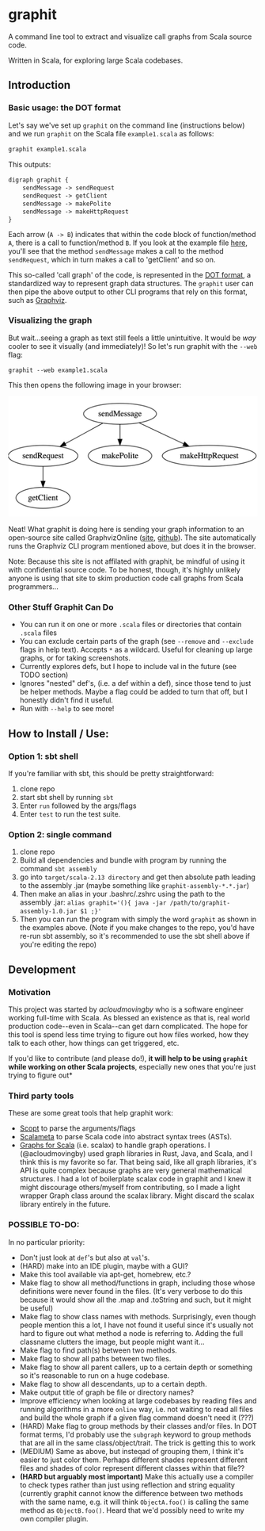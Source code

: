 # graphit
A command line tool to extract and visualize call graphs from Scala source code. 

Written in Scala, for exploring large Scala codebases.

## Introduction

### Basic usage: the DOT format
Let's say we've set up `graphit` on the command line (instructions below) and we run `graphit` on the Scala file `example1.scala` as follows:
```sh
graphit example1.scala
```
This outputs:
```
digraph graphit {
	sendMessage -> sendRequest
	sendRequest -> getClient
	sendMessage -> makePolite
	sendMessage -> makeHttpRequest
}
```
Each arrow (`A -> B`) indicates that within the code block of function/method `A`, there is a call to function/method `B`. If you look at the example file [here](https://github.com/acloudmovingby/graphit/blob/main/examples/example1.scala), you'll see that the method `sendMessage` makes a call to the method `sendRequest`, which in turn makes a call to 'getClient' and so on. 

This so-called 'call graph' of the code, is represented in the [DOT format](https://en.wikipedia.org/wiki/DOT_graph_description_language), a standardized way to represent graph data structures. The `graphit` user can then pipe the above output to other CLI programs that rely on this format, such as [Graphviz](https://graphviz.org/). 

### Visualizing the graph
But wait...seeing a graph as text still feels a little unintuitive. It would be *way* cooler to see it visually (and immediately)! So let's run graphit with the `--web` flag:
```
graphit --web example1.scala
```
This then opens the following image in your browser:

![Visualization of the call graph of a Scala file](https://github.com/acloudmovingby/graphit/blob/main/examples/example1.png?raw=true)

Neat! What graphit is doing here is sending your graph information to an open-source site called GraphvizOnline ([site](https://dreampuf.github.io/GraphvizOnline/), [github](https://github.com/dreampuf/GraphvizOnline)). The site automatically runs the Graphviz CLI program mentioned above, but does it in the browser.

Note: Because this site is not affilated with graphit, be mindful of using it with confidential source code. To be honest, though, it's highly unlikely anyone is using that site to skim production code call graphs from Scala programmers...

### Other Stuff Graphit Can Do

* You can run it on one or more `.scala` files or directories that contain `.scala` files
* You can exclude certain parts of the graph (see `--remove` and `--exclude` flags in help text). Accepts `*` as a wildcard. Useful for cleaning up large graphs, or for taking screenshots.
* Currently explores defs, but I hope to include val in the future (see TODO section)
* Ignores "nested" def's, (i.e. a def within a def), since those tend to just be helper methods. Maybe a flag could be added to turn that off, but I honestly didn't find it useful.
* Run with `--help` to see more!


## How to Install / Use:

### Option 1: sbt shell
If you're familiar with sbt, this should be pretty straightforward:
1. clone repo
2. start sbt shell by running `sbt`
3. Enter `run` followed by the args/flags
4. Enter `test` to run the test suite.

### Option 2: single command
1. clone repo
2. Build all dependencies and bundle with program by running the command `sbt assembly`
3. go into `target/scala-2.13 directory` and get then absolute path leading to the assembly .jar (maybe something like `graphit-assembly-*.*.jar`)
4. Then make an alias in your .bashrc/.zshrc using the path to the assembly .jar:
      ```alias graphit='(){ java -jar /path/to/graphit-assembly-1.0.jar $1 ;}'```
5. Then you can run the program with simply the word `graphit` as shown in the examples above.
(Note if you make changes to the repo, you'd have re-run sbt assembly, so it's recommended to use the sbt shell above if you're editing the repo)
  
## Development

### Motivation

This project was started by *acloudmovingby* who is a software engineer working full-time with Scala. As blessed an existence as that is, real world production code--even in Scala--can get darn complicated. The hope for this tool is spend less time trying to figure out how files worked, how they talk to each other, how things can get triggered, etc.

If you'd like to contribute (and please do!), **it will help to be using `graphit` while working on other Scala projects**, especially new ones that you're just trying to figure out*

### Third party tools
These are some great tools that help graphit work: 
* [Scopt](https://github.com/scopt/scopt) to parse the arguments/flags
* [Scalameta](https://scalameta.org/docs/trees/guide.html) to parse Scala code into abstract syntax trees (ASTs).
* [Graphs for Scala](https://www.scala-graph.org/) (i.e. scalax) to handle graph operations. I (@acloudmovingby) used graph libraries in Rust, Java, and Scala, and I think this is my favorite so far. That being said, like all graph libraries, it's API is quite complex because graphs are very general mathematical structures. I had a lot of boilerplate scalax code in graphit and I knew it might discourage others/myself from contributing, so I made a light wrapper Graph class around the scalax library. Might discard the scalax library entirely in the future.

### POSSIBLE TO-DO:

In no particular priority: 
* Don't just look at `def`'s but also at `val`'s. 
* (HARD) make into an IDE plugin, maybe with a GUI?
* Make this tool available via apt-get, homebrew, etc.?
* Make flag to show all method/functions in graph, including those whose definitions were never found in the files. (It's very verbose to do this because it would show all the .map and .toString and such, but it might be useful)
* Make flag to show class names with methods. Surprisingly, even though people mention this a lot, I have not found it useful since it's usually not hard to figure out what method a node is referring to. Adding the full classname clutters the image, but people might want it...
* Make flag to find path(s) between two methods.
* Make flag to show all paths between two files.
* Make flag to show all parent callers, up to a certain depth or something so it's reasonable to run on a huge codebase.
* Make flag to show all descendants, up to a certain depth.
* Make output title of graph be file or directory names?
* Improve efficiency when looking at large codebases by reading files and running algorithms in a more `online` way, i.e. not waiting to read all files and build the whole graph if a given flag command doesn't need it (???)
* (HARD) Make flag to group methods by their classes and/or files. In DOT format terms, I'd probably use the `subgraph` keyword to group methods that are all in the same class/object/trait. The trick is getting this to work
* (MEDIUM) Same as above, but insteqad of grouping them, I think it's easier to just color them. Perhaps different shades represent different files and shades of color represent different classes within that file??
* **(HARD but arguably most important)** Make this actually use a compiler to check types rather than just using reflection and string equality (currently graphit cannot know the difference between two methods with the same name, e.g. it will think `ObjectA.foo()` is calling the same method as `ObjectB.foo()`. Heard that we'd possibly need to write my own compiler plugin. 



